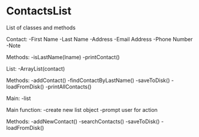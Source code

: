 # ContactsList

List of classes and methods

Contact:
  -First Name
  -Last Name
  -Address
  -Email Address
  -Phone Number
  -Note
  
  Methods:
    -isLastName(lname) 
    -printContact()
    
List:
  -ArrayList(contact)
  
  Methods:
    -addContact()
    -findContactByLastName()
    -saveToDisk()
    -loadFromDisk()
    -printAllContacts()
    
Main:
  -list
  
  Main function:
   -create new list object
   -prompt user for action
   
  Methods:
   -addNewContact()
   -searchContacts()
   -saveToDisk()
   -loadFromDisk()
